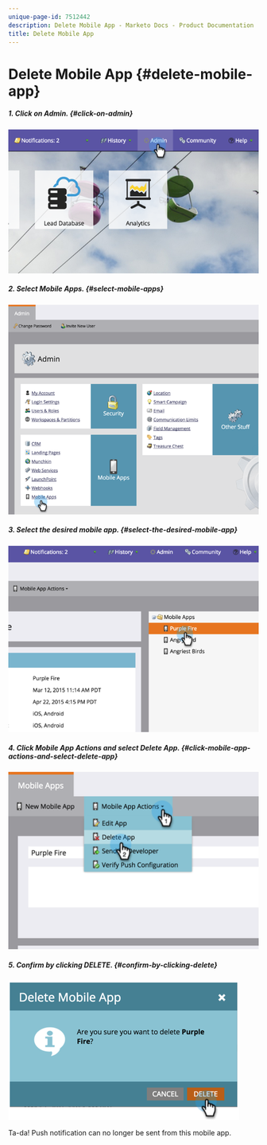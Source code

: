 ```yaml
---
unique-page-id: 7512442
description: Delete Mobile App - Marketo Docs - Product Documentation
title: Delete Mobile App
---
```


# Delete Mobile App {#delete-mobile-app}

##### 1. Click on Admin. {#click-on-admin}

![](assets/image2015-4-22-16-3a12-3a32.png)  

##### 2. Select Mobile Apps. {#select-mobile-apps}

![](assets/image2015-4-22-16-3a14-3a29.png) 

##### 3. Select the desired mobile app. {#select-the-desired-mobile-app}

![](assets/image2015-4-22-17-3a22-3a11.png)  

##### 4. Click Mobile App Actions and select Delete App. {#click-mobile-app-actions-and-select-delete-app}

![](assets/image2015-4-22-17-3a21-3a51.png)  

##### 5. Confirm by clicking DELETE. {#confirm-by-clicking-delete}

![](assets/image2015-4-22-17-3a23-3a18.png)

Ta-da! Push notification can no longer be sent from this mobile app. 
